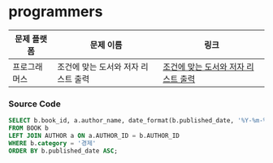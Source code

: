 # programmers

| 문제 플랫폼   | 문제 이름           | 링크                                   |
|---------------|--------------------|----------------------------------------|
| 프로그래머스          | 조건에 맞는 도서와 저자 리스트 출력           | [조건에 맞는 도서와 저자 리스트 출력](https://school.programmers.co.kr/learn/courses/30/lessons/144854) |

### Source Code
```sql
SELECT b.book_id, a.author_name, date_format(b.published_date, '%Y-%m-%d') AS published_date
FROM BOOK b
LEFT JOIN AUTHOR a ON a.AUTHOR_ID = b.AUTHOR_ID
WHERE b.category = '경제'
ORDER BY b.published_date ASC;
```
